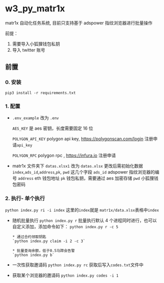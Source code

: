 # w3_py_matr1x

matr1x 自动化任务系统, 目前只支持基于 adspower 指纹浏览器进行批量操作

前提：

1. 需要导入小狐狸钱包私钥
2. 导入 twitter 账号

## 前置

### 0. 安装

`pip3 install -r requirements.txt`

### 1. 配置

- `.env_example` 改为 `.env`

  `AES_KEY` 是 aes 密钥，长度需要固定 16 位

  `POLYGON_API_KEY` polygon api key, https://polygonscan.com/login 注册申请`api_key`

  `POLYGON_RPC` polygon rpc , https://infura.io 注册申请

- matr1x 文件夹下 `datas.xlsx1` 改为 `datas.xlsx`
  更改后需初始化数据 `index`,`ads_id`,`address`,`pk`, `pwd` 这几个字段
  `ads_id` adspower 指纹浏览器的编号
  `address` eth 钱包地址
  `pk` 钱包私钥，需要通过 aes 加密存储
  `pwd` 小狐狸钱包密码

### 2. 执行- 单个执行

`python index.py ri -i index`
这里的`index`就是 `matr1x/data.xlsx`表格中`index`

- 随机批量执行
  `python index.py r`
  批量执行默认 4 个进程同时进行，也可以自定义添加，添加命令如下：
  `python index.py r -c 5`

      * 通过合约领取钥匙
      `python index.py claim -i 2 -c 3`

      * 批量查询余额，低于0.5马蹄会告警
      `python index.py b`

- 一次性获取邀请码
  `python index.py rc`
  获取后写入`codes.txt`文件中

- 获取某个浏览器的邀请码
  `python index.py codes -i 1`
